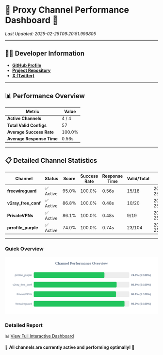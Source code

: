 # 🌟 Proxy Channel Performance Dashboard 🌟

_Last Updated: 2025-02-25T09:20:51.996805_

---

## 👩‍💻 Developer Information

- **[GitHub Profile](https://github.com/4n0nymou3)**  
- **[Project Repository](https://github.com/4n0nymou3/multi-proxy-config-fetcher)**  
- **[X (Twitter)](https://x.com/4n0nymou3)**  

---

## 📊 Performance Overview

| Metric                | Value       |
|-----------------------|-------------|
| **Active Channels**   | 4 / 4       |
| **Total Valid Configs** | 57          |
| **Average Success Rate** | 100.0%      |
| **Average Response Time** | 0.56s       |

---

## 📋 Detailed Channel Statistics

| Channel          | Status     | Score  | Success Rate | Response Time | Valid/Total | Last Success               |
|------------------|------------|--------|--------------|---------------|-------------|----------------------------|
| **freewireguard**  | ✅ Active  | 95.0%  | 100.0% | 0.56s         | 15/18       | 2025-02-25T09:20:51.995205 |
| **v2ray_free_conf**  | ✅ Active  | 86.8%  | 100.0% | 0.48s         | 10/20       | 2025-02-25T09:20:50.895809 |
| **PrivateVPNs**  | ✅ Active  | 86.1%  | 100.0% | 0.48s         | 9/19       | 2025-02-25T09:20:51.407553 |
| **prrofile_purple**  | ✅ Active  | 74.0%  | 100.0% | 0.74s         | 23/104       | 2025-02-25T09:20:50.342388 |

---

### Quick Overview
<div align="center">
  <a href="https://raw.githubusercontent.com/nullluser/NullRepo/refs/heads/main/assets/channel_stats_chart.svg">
    <img src="https://raw.githubusercontent.com/nullluser/NullRepo/refs/heads/main/assets/channel_stats_chart.svg" alt="Source Performance Statistics" width="800">
  </a>
</div>

### Detailed Report
📊 [View Full Interactive Dashboard](https://htmlpreview.github.io/?https://github.com/nullluser/NullRepo/blob/main/assets/performance_report.html)

🎉 **All channels are currently active and performing optimally!** 🎉
